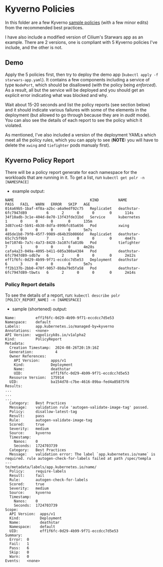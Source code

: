 # Kyverno Policies

In this folder are a few Kyverno [sample policies](https://kyverno.io/policies/?policytypes=Best%2520Practices) (with a few minor edits) from the recommended best practices.  

I have also include a modified version of Cilium's Starwars app as an example.  There are 2 versions, one is compliant with 5 Kyverno policies I've include, and the other is not.

## Demo
Apply the 5 policies first, then try to deploy the demo app (`kubectl apply -f starwars-app.yaml`).  It contains a few components including a service of type `NodePort`, which should be disallowed (with the policy being *enforced*).  As a result, all but the service will be deployed and you should get an explicit error indicating what was blocked and why.

Wait about 15-20 seconds and list the policy reports (see section below) and it should indicate various failures with some of the elements in the deployment (but allowed to go through because they are in *audit* mode).  You can also see the details of each report to see the policy which it violated.

As mentioned, I've also included a version of the deployment YAMLs which meet all the policy rules, which you can apply to see (**NOTE:** you will have to delete the `xwing` and `tiefighter` pods manualy first).


## Kyverno Policy Report
There will be a policy report generate for each namespace for the workloads that are running in it.  To get a list, run `kubectl get polr -n [NAMESPACE]`

- example output:
```
NAME                                   KIND         NAME                         PASS   FAIL   WARN   ERROR   SKIP   AGE
014a69b5-1baf-4f8a-a2bc-a6a9edf92c75   ReplicaSet   deathstar-6fc7947d89         6      2      0      0       0      114s
34f10adb-3c1e-404d-8e70-13f43fde31bd   Service      kubernetes                   1      0      0      0       0      135m
3d87ce42-5b91-4b38-8dfa-899bfc85a656   Pod          xwing                        8      0      0      0       0      5m7s
485de1b8-79f0-45f7-9989-d64b35b0866d   ReplicaSet   deathstar-65c7c5f9b9         7      1      0      0       0      4m47s
be71074b-7a7c-4a73-8428-3a107cfa810b   Pod          tiefighter                   7      1      0      0       0      4m28s
cafa4a23-049a-4095-b411-605a308a4384   Pod          deathstar-6fc7947d89-sdb7w   6      2      0      0       0      2m12s
eff1f6fc-0d29-4b99-9f71-eccdcc7d5e53   Deployment   deathstar                    6      3      0      0       0      5m7s
ff2b137b-2bb0-470f-9057-8b8a79d5fa58   Pod          deathstar-6fc7947d89-tbwts   6      2      0      0       0      2m14s
```


### Policy Report details
To see the details of a report, run: `kubectl describe polr [POLICY_REPORT_NAME] -n [NAMESPACE]`

- sample (shortened) output: 
```
Name:         eff1f6fc-0d29-4b99-9f71-eccdcc7d5e53
Namespace:    default
Labels:       app.kubernetes.io/managed-by=kyverno
Annotations:  <none>
API Version:  wgpolicyk8s.io/v1alpha2
Kind:         PolicyReport
Metadata:
  Creation Timestamp:  2024-08-26T20:19:16Z
  Generation:          4
  Owner References:
    API Version:     apps/v1
    Kind:            Deployment
    Name:            deathstar
    UID:             eff1f6fc-0d29-4b99-9f71-eccdcc7d5e53
  Resource Version:  175914
  UID:               ba154d78-c7be-4616-89ba-fed4a85875f6
Results:
...
...
...
  Category:   Best Practices
  Message:    validation rule 'autogen-validate-image-tag' passed.
  Policy:     disallow-latest-tag
  Result:     pass
  Rule:       autogen-validate-image-tag
  Scored:     true
  Severity:   medium
  Source:     kyverno
  Timestamp:
    Nanos:    0
    Seconds:  1724703739
  Category:   Best Practices
  Message:    validation error: The label `app.kubernetes.io/name` is required. rule autogen-check-for-labels failed at path /spec/templa
---
te/metadata/labels/app.kubernetes.io/name/
  Policy:     require-labels
  Result:     fail
  Rule:       autogen-check-for-labels
  Scored:     true
  Severity:   medium
  Source:     kyverno
  Timestamp:
    Nanos:    0
    Seconds:  1724703739
Scope:
  API Version:  apps/v1
  Kind:         Deployment
  Name:         deathstar
  Namespace:    default
  UID:          eff1f6fc-0d29-4b99-9f71-eccdcc7d5e53
Summary:
  Error:  0
  Fail:   1
  Pass:   6
  Skip:   0
  Warn:   0
Events:   <none>
```
